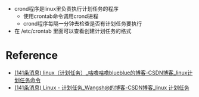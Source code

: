 - crond程序是linux里负责执行计划任务的程序
	- 使用crontab命令调用crond进程
	- crond程序每隔一分钟去检查是否有计划任务要执行
- 在 /etc/crontab 里面可以查看创建计划任务的格式

# Reference
- [(141条消息) linux（计划任务）_咕噜咕噜blueblue的博客-CSDN博客_linux计划任务命令](https://blog.csdn.net/Lanqingli/article/details/123741229?ops_request_misc=%257B%2522request%255Fid%2522%253A%2522166642503816782427459782%2522%252C%2522scm%2522%253A%252220140713.130102334..%2522%257D&request_id=166642503816782427459782&biz_id=0&spm=1018.2226.3001.4187)
- [(141条消息) Linux - 计划任务_Wangsh@的博客-CSDN博客_linux 计划任务](https://blog.csdn.net/qq_48391148/article/details/122724879?ops_request_misc=%257B%2522request%255Fid%2522%253A%2522166642503816782427459782%2522%252C%2522scm%2522%253A%252220140713.130102334..%2522%257D&request_id=166642503816782427459782&biz_id=0&spm=1018.2226.3001.4187)
